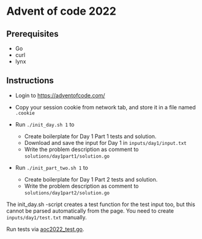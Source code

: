 # Advent of code 2022

## Prerequisites
- Go
- curl
- lynx

## Instructions

- Login to https://adventofcode.com/
- Copy your session cookie from network tab, and store it in a file named `.cookie`
- Run `./init_day.sh 1` to
  - Create boilerplate for Day 1 Part 1 tests and solution.
  - Download and save the input for Day 1 in `inputs/day1/input.txt`
  - Write the problem description as comment to `solutions/day1part1/solution.go`

- Run `./init_part_two.sh 1` to
  - Create boilerplate for Day 1 Part 2 tests and solution.
  - Write the problem description as comment to `solutions/day1part2/solution.go`

The init_day.sh -script creates a test function for the test input too,
but this cannot be parsed automatically from the page.
You need to create `inputs/day1/test.txt` manually.

Run tests via [aoc2022_test.go](aoc2022_test.go).

